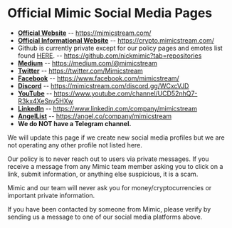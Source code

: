 # Official Mimic Social Media Pages

  * [**Official Website**](https://mimicstream.com/) -- https://mimicstream.com/
  * [**Official Informational Website**](https://crypto.mimicstream.com/) -- https://crypto.mimicstream.com/
  * Github is currently private except for our policy pages and emotes list found [HERE](https://github.com/nickmimic?tab=repositories). -- https://github.com/nickmimic?tab=repositories
  * [**Medium**](https://medium.com/@mimicstream) -- https://medium.com/@mimicstream
  * [**Twitter**](https://twitter.com/Mimicstream) -- https://twitter.com/Mimicstream
  * [**Facebook**](https://www.facebook.com/mimicstream/) -- https://www.facebook.com/mimicstream/
  * [**Discord**](https://mimicstream.com/discord.gg/WCxcVJD) -- https://mimicstream.com/discord.gg/WCxcVJD
  * [**YouTube**](https://www.youtube.com/channel/UCD52nhQ7-R3kx4XeSnv5HXw) -- https://www.youtube.com/channel/UCD52nhQ7-R3kx4XeSnv5HXw
  * [**LinkedIn**](https://www.linkedin.com/company/mimicstream) -- https://www.linkedin.com/company/mimicstream
  * [**AngelList**](https://angel.co/company/mimicstream) -- https://angel.co/company/mimicstream
  * **We do NOT have a Telegram channel.**
  
We will update this page if we create new social media profiles but we are not operating any other profile not listed here. 

Our policy is to never reach out to users via private messages. 
If you receive a message from any Mimic team member asking you to click on a link, submit information, or anything else suspicious, it is a scam.

Mimic and our team will never ask you for money/cryptocurrencies or important private information.

If you have been contacted by someone from Mimic, please verify by sending us a message to one of our social media platforms above.
